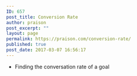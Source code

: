 ```yaml
---
ID: 657
post_title: Conversion Rate
author: praison
post_excerpt: ""
layout: page
permalink: https://praison.com/conversion-rate/
published: true
post_date: 2017-03-07 16:56:17
---
```

<ul>
 	<li>Finding the conversation rate of a goal</li>
</ul>